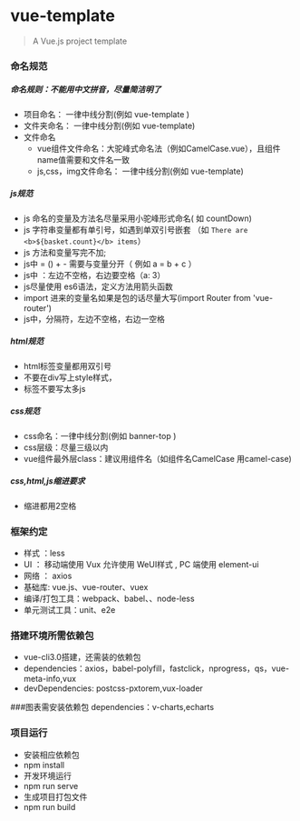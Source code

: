# vue-template
> A Vue.js project template

### 命名规范
##### 命名规则：不能用中文拼音，尽量简洁明了
- 项目命名： 一律中线分割(例如 vue-template )
- 文件夹命名： 一律中线分割(例如 vue-template)
- 文件命名
  - vue组件文件命名：大驼峰式命名法（例如CamelCase.vue），且组件name值需要和文件名一致
  - js,css，img文件命名： 一律中线分割(例如 vue-template)

##### js规范
- js 命名的变量及方法名尽量采用小驼峰形式命名( 如 countDown)
- js 字符串变量都有单引号，如遇到单双引号嵌套
（如 `There are <b>${basket.count}</b> items`）
- js 方法和变量写完不加;
- js中 = () + - 需要与变量分开（ 例如  a = b + c ）
- js中 ：左边不空格，右边要空格（a: 3）
- js尽量使用 es6语法，定义方法用箭头函数
- import 进来的变量名如果是包的话尽量大写(import Router from 'vue-router')
- js中，分隔符，左边不空格，右边一空格

##### html规范
- html标签变量都用双引号
- 不要在div写上style样式，
- 标签不要写太多js

##### css规范
- css命名：一律中线分割(例如 banner-top )
- css层级：尽量三级以内
- vue组件最外层class：建议用组件名（如组件名CamelCase  用camel-case)

##### css,html,js缩进要求
- 缩进都用2空格


### 框架约定
- 样式 ：less 
- UI ： 移动端使用 Vux 允许使用 WeUI样式 , PC 端使用 element-ui 
- 网络 ： axios
- 基础库: vue.js、vue-router、vuex
- 编译/打包工具：webpack、babel、、node-less
- 单元测试工具：unit、e2e


### 搭建环境所需依赖包
- vue-cli3.0搭建，还需装的依赖包
- dependencies：axios，babel-polyfill，fastclick，nprogress，qs，vue-meta-info,vux
- devDependencies: postcss-pxtorem,vux-loader

###图表需安装依赖包
dependencies：v-charts,echarts


### 项目运行
- 安装相应依赖包
- npm install
- 开发环境运行
- npm run serve 
- 生成项目打包文件
- npm run build
